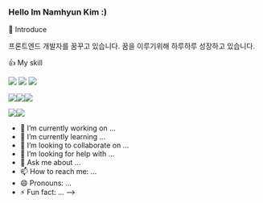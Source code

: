 ### Hello Im Namhyun Kim :)

:information_desk_person: Introduce

프론트엔드 개발자를 꿈꾸고 있습니다.
꿈을 이루기위해 하루하루 성장하고 있습니다.

👍 My skill

<img src="https://img.shields.io/badge/HTML-%23E34F26?style=flat&logo=HTML5&logoColor=white"/> <img src="https://img.shields.io/badge/CSS-%231572B6?style=flat&logo=CSS3&logoColor=white"/> <img src="https://img.shields.io/badge/JavaScript-%23E7DF1E?style=flat&logo=JavaScript&logoColor=white"/> 

<img src="https://img.shields.io/badge/React-%2361DAFB?style=flat&logo=React&logoColor=white"/><img src="https://img.shields.io/badge/Next.js-%23000000?style=flat&logo=Next.js&logoColor=white"/><img src="https://img.shields.io/badge/TypeScript-%233178C6?style=flat&logo=TypeScript&logoColor=white"/>

<img src="https://img.shields.io/badge/ReactQuery-%23FF4154?style=flat&logo=ReactQuery&logoColor=white"/><img src="https://img.shields.io/badge/Recoil-%23357825?style=flat&logo=Recoil&logoColor=white"/>



- 🔭 I’m currently working on ...
- 🌱 I’m currently learning ...
- 👯 I’m looking to collaborate on ...
- 🤔 I’m looking for help with ...
- 💬 Ask me about ...
- 📫 How to reach me: ...
- 😄 Pronouns: ...
- ⚡ Fun fact: ...
-->

